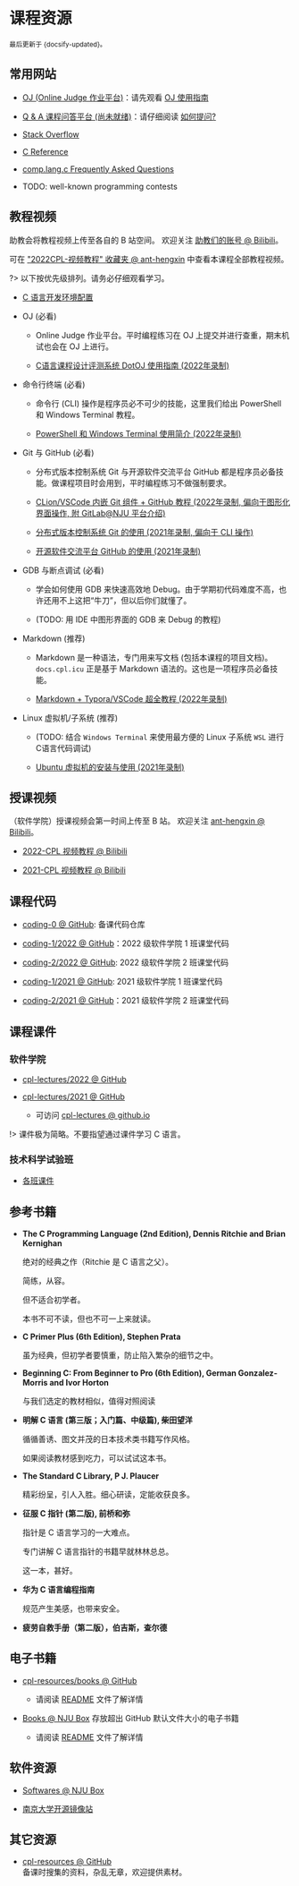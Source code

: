 # 课程资源

<small>最后更新于 {docsify-updated}。</small>

## 常用网站

- [OJ (Online Judge 作业平台)](http://oj.cpl.icu)：请先观看 [OJ 使用指南](resources?id=教程视频)

- [Q & A 课程问答平台 (尚未就绪)](http://qa.cpl.icu)：请仔细阅读 [如何提问?](qa?id=如何提问)

- [Stack Overflow](https://stackoverflow.com/)

- [C Reference](https://en.cppreference.com/w/c)

- [comp.lang.c Frequently Asked Questions](https://c-faq.com/)

- TODO: well-known programming contests

## 教程视频

助教会将教程视频上传至各自的 B 站空间。
欢迎关注 [助教们的账号 @ Bilibili](qa?id=助教团队)。

可在 ["2022CPL-视频教程" 收藏夹 @ ant-hengxin](https://www.bilibili.com/medialist/detail/ml1760368949) 中查看本课程全部教程视频。

?> 以下按优先级排列。请务必仔细观看学习。</br>
<!-- “必看”是针对软件学院的学生，技术科学试验班学生根据自己的需求自行选择。 -->

- [C 语言开发环境配置](./envs)

- OJ (必看)

  - Online Judge 作业平台。平时编程练习在 OJ 上提交并进行查重，期末机试也会在 OJ 上进行。

  - [C语言课程设计评测系统 DotOJ 使用指南 (2022年录制)](https://www.bilibili.com/video/BV1xg411U7Zv)

- 命令行终端 (必看)

  - 命令行 (CLI) 操作是程序员必不可少的技能，这里我们给出 PowerShell 和 Windows Terminal 教程。

  - [PowerShell 和 Windows Terminal 使用简介 (2022年录制)](https://www.bilibili.com/video/BV12Y4y1M72R)

- Git 与 GitHub (必看)

  - 分布式版本控制系统 Git 与开源软件交流平台 GitHub 都是程序员必备技能。做课程项目时会用到，平时编程练习不做强制要求。

  - [CLion/VSCode 内嵌 Git 组件 + GitHub 教程 (2022年录制, 偏向于图形化界面操作, 附 GitLab@NJU 平台介绍)](https://www.bilibili.com/video/BV1VG41137RA)

  - [分布式版本控制系统 Git 的使用 (2021年录制, 偏向于 CLI 操作)](https://www.bilibili.com/video/BV15M4y1576Z)

  - [开源软件交流平台 GitHub 的使用 (2021年录制)](https://www.bilibili.com/video/BV1mM4y1g7SX)

- GDB 与断点调试 (必看)

  - 学会如何使用 GDB 来快速高效地 Debug。由于学期初代码难度不高，也许还用不上这把“牛刀”，但以后你们就懂了。

  - (TODO: 用 IDE 中图形界面的 GDB 来 Debug 的教程)

- Markdown (推荐)

  - Markdown 是一种语法，专门用来写文档 (包括本课程的项目文档)。`docs.cpl.icu` 正是基于 Markdown 语法的。这也是一项程序员必备技能。

  - [Markdown + Typora/VSCode 超全教程 (2022年录制)](https://www.bilibili.com/video/BV1hG411p7fX)

- Linux 虚拟机/子系统 (推荐)

  - (TODO: 结合 `Windows Terminal` 来使用最方便的 Linux 子系统 `WSL` 进行 C语言代码调试)

  - [Ubuntu 虚拟机的安装与使用 (2021年录制)](https://www.bilibili.com/video/BV1vq4y1X7Wp)

## 授课视频

（软件学院）授课视频会第一时间上传至 B 站。
欢迎关注 [ant-hengxin @ Bilibili](https://space.bilibili.com/479141149)。

- [2022-CPL 视频教程 @ Bilibili](https://space.bilibili.com/479141149/channel/collectiondetail?sid=735933)

- [2021-CPL 视频教程 @ Bilibili](https://space.bilibili.com/479141149/channel/seriesdetail?sid=490580)

## 课程代码

- [coding-0 @ GitHub](https://github.com/courses-at-nju-by-hfwei/cpl-coding-0): 备课代码仓库

- [coding-1/2022 @ GitHub](https://github.com/courses-at-nju-by-hfwei/2022-cpl-coding-1)：2022 级软件学院 1 班课堂代码

- [coding-2/2022 @ GitHub](https://github.com/courses-at-nju-by-hfwei/2022-cpl-coding-2): 2022 级软件学院 2 班课堂代码

- [coding-1/2021 @ GitHub](https://github.com/courses-at-nju-by-hfwei/cpl-coding-1): 2021 级软件学院 1 班课堂代码

- [coding-2/2021 @ GitHub](https://github.com/courses-at-nju-by-hfwei/cpl-coding-2)：2021 级软件学院 2 班课堂代码

## 课程课件

<!-- tabs:start -->

### **软件学院**

- [cpl-lectures/2022 @ GitHub](https://github.com/courses-at-nju-by-hfwei/cpl-lectures/blob/main/2022)

- [cpl-lectures/2021 @ GitHub](https://github.com/courses-at-nju-by-hfwei/cpl-lectures/tree/main/2021)

  - 可访问 [cpl-lectures @ github.io](https://courses-at-nju-by-hfwei.github.io/cpl-lectures/)

!> 课件极为简略。不要指望通过课件学习 C 语言。

### **技术科学试验班**

- [各班课件](https://box.nju.edu.cn/d/e3e80ffcc8f045ff96b1/)

<!-- tabs:end -->

## 参考书籍

- **The C Programming Language (2nd Edition), Dennis Ritchie and Brian Kernighan**

  绝对的经典之作（Ritchie 是 C 语言之父）。

  简练，从容。

  但不适合初学者。

  本书不可不读，但也不可一上来就读。

- **C Primer Plus (6th Edition), Stephen Prata**

  虽为经典，但初学者要慎重，防止陷入繁杂的细节之中。

- **Beginning C: From Beginner to Pro (6th Edition), German Gonzalez-Morris and Ivor Horton**

  与我们选定的教材相似，值得对照阅读

- **明解 C 语言 (第三版；入门篇、中级篇), 柴田望洋**

  循循善诱、图文并茂的日本技术类书籍写作风格。

  如果阅读教材感到吃力，可以试试这本书。

- **The Standard C Library, P J. Plaucer**

  精彩纷呈，引人入胜。细心研读，定能收获良多。

- **征服 C 指针 (第二版), 前桥和弥**

  指针是 C 语言学习的一大难点。

  专门讲解 C 语言指针的书籍早就林林总总。

  这一本，甚好。

- **华为 C 语言编程指南**

  规范产生美感，也带来安全。

- **疲劳自救手册（第二版），伯吉斯，查尔德**

## 电子书籍

- [cpl-resources/books @ GitHub](https://github.com/courses-at-nju-by-hfwei/cpl-resources/tree/main/books)
  - 请阅读 [README](https://github.com/courses-at-nju-by-hfwei/cpl-resources/blob/main/books/README.md) 文件了解详情

- [Books @ NJU Box](https://box.nju.edu.cn/d/72a86dce9c444e98a7bd/) 存放超出 GitHub 默认文件大小的电子书籍
  - 请阅读 [README](https://box.nju.edu.cn/f/a685c9f349d14fe993d9/) 文件了解详情

## 软件资源

- [Softwares @ NJU Box](https://box.nju.edu.cn/d/32cbeb7bdda14493abba/)

- [南京大学开源镜像站](http://mirrors.nju.edu.cn/)

## 其它资源

- [cpl-resources @ GitHub](https://github.com/courses-at-nju-by-hfwei/cpl-resources)</br>
  备课时搜集的资料，杂乱无章，欢迎提供素材。
